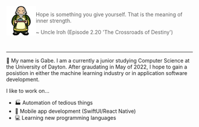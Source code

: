 <!--START_SECTION:iroh-->
<img height="80" align="left" src="https://raw.githubusercontent.com/jules2689/jules2689/master/iroh.png">
  
  > Hope is something you give yourself. That is the meaning of inner strength.
  >
  > ~ Uncle Iroh (Episode 2.20 'The Crossroads of Destiny')
<!--END_SECTION:iroh-->

<br>

---

:wave: My name is Gabe.
I am a currently a junior studying Computer Science at the University of Dayton. After graudating in May of 2022, I hope to gain a posistion in either the machine learning industry or in application software development. 

I like to work on...
- :factory: Automation of tedious things
- :iphone: Mobile app development (SwiftUI/React Native)
- :computer: Learning new programming languages
